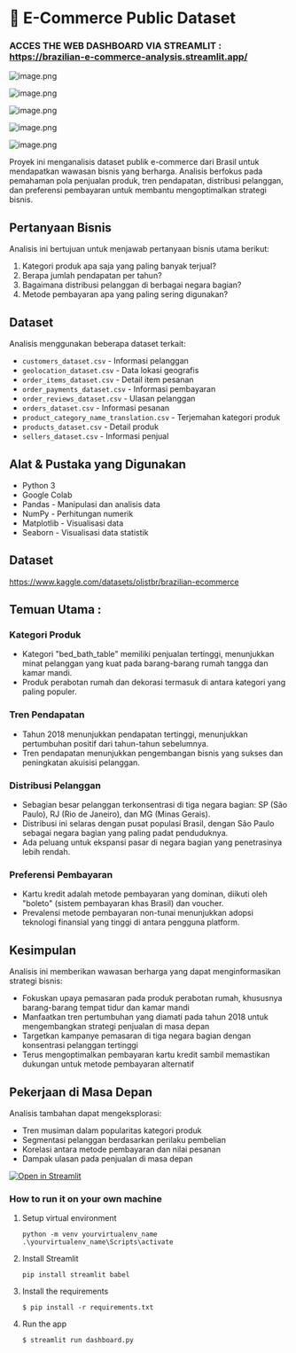 # 🎈 E-Commerce Public Dataset

### ACCES THE WEB DASHBOARD VIA STREAMLIT : https://brazilian-e-commerce-analysis.streamlit.app/ ###

![image.png](attachment:6f42918b-bd9c-440d-8251-b80851ccd665:image.png)

![image.png](attachment:7905db3b-10f7-47b0-b42c-d4b7395804ec:image.png)

![image.png](attachment:87f4ddd9-fb1d-4771-8f8a-65aab51100a1:image.png)

![image.png](attachment:f3ab5c39-ee5b-4166-a125-63e54ebfc9e2:image.png)

![image.png](attachment:ee658915-dd6f-45e7-a1b1-9da293cb087c:dcf8f955-3fa3-4fc1-a8f8-338207f74e94.png)

Proyek ini menganalisis dataset publik e-commerce dari Brasil untuk mendapatkan wawasan bisnis yang berharga. Analisis berfokus pada pemahaman pola penjualan produk, tren pendapatan, distribusi pelanggan, dan preferensi pembayaran untuk membantu mengoptimalkan strategi bisnis.

## Pertanyaan Bisnis

Analisis ini bertujuan untuk menjawab pertanyaan bisnis utama berikut:

1. Kategori produk apa saja yang paling banyak terjual?
2. Berapa jumlah pendapatan per tahun?
3. Bagaimana distribusi pelanggan di berbagai negara bagian?
4. Metode pembayaran apa yang paling sering digunakan?

## Dataset

Analisis menggunakan beberapa dataset terkait:

- `customers_dataset.csv` - Informasi pelanggan
- `geolocation_dataset.csv` - Data lokasi geografis
- `order_items_dataset.csv` - Detail item pesanan
- `order_payments_dataset.csv` - Informasi pembayaran
- `order_reviews_dataset.csv` - Ulasan pelanggan
- `orders_dataset.csv` - Informasi pesanan
- `product_category_name_translation.csv` - Terjemahan kategori produk
- `products_dataset.csv` - Detail produk
- `sellers_dataset.csv` - Informasi penjual

## Alat & Pustaka yang Digunakan

- Python 3
- Google Colab
- Pandas - Manipulasi dan analisis data
- NumPy - Perhitungan numerik
- Matplotlib - Visualisasi data
- Seaborn - Visualisasi data statistik

## Dataset

https://www.kaggle.com/datasets/olistbr/brazilian-ecommerce

## Temuan Utama :

### Kategori Produk

- Kategori "bed_bath_table" memiliki penjualan tertinggi, menunjukkan minat pelanggan yang kuat pada barang-barang rumah tangga dan kamar mandi.
- Produk perabotan rumah dan dekorasi termasuk di antara kategori yang paling populer.

### Tren Pendapatan

- Tahun 2018 menunjukkan pendapatan tertinggi, menunjukkan pertumbuhan positif dari tahun-tahun sebelumnya.
- Tren pendapatan menunjukkan pengembangan bisnis yang sukses dan peningkatan akuisisi pelanggan.

### Distribusi Pelanggan

- Sebagian besar pelanggan terkonsentrasi di tiga negara bagian: SP (São Paulo), RJ (Rio de Janeiro), dan MG (Minas Gerais).
- Distribusi ini selaras dengan pusat populasi Brasil, dengan São Paulo sebagai negara bagian yang paling padat penduduknya.
- Ada peluang untuk ekspansi pasar di negara bagian yang penetrasinya lebih rendah.

### Preferensi Pembayaran

- Kartu kredit adalah metode pembayaran yang dominan, diikuti oleh "boleto" (sistem pembayaran khas Brasil) dan voucher.
- Prevalensi metode pembayaran non-tunai menunjukkan adopsi teknologi finansial yang tinggi di antara pengguna platform.

## Kesimpulan

Analisis ini memberikan wawasan berharga yang dapat menginformasikan strategi bisnis:

- Fokuskan upaya pemasaran pada produk perabotan rumah, khususnya barang-barang tempat tidur dan kamar mandi
- Manfaatkan tren pertumbuhan yang diamati pada tahun 2018 untuk mengembangkan strategi penjualan di masa depan
- Targetkan kampanye pemasaran di tiga negara bagian dengan konsentrasi pelanggan tertinggi
- Terus mengoptimalkan pembayaran kartu kredit sambil memastikan dukungan untuk metode pembayaran alternatif

## Pekerjaan di Masa Depan

Analisis tambahan dapat mengeksplorasi:

- Tren musiman dalam popularitas kategori produk
- Segmentasi pelanggan berdasarkan perilaku pembelian
- Korelasi antara metode pembayaran dan nilai pesanan
- Dampak ulasan pada penjualan di masa depan





[![Open in Streamlit](https://static.streamlit.io/badges/streamlit_badge_black_white.svg)](https://blank-app-template.streamlit.app/)

### How to run it on your own machine

1. Setup virtual environment
   ```
   python -m venv yourvirtualenv_name
   .\yourvirtualenv_name\Scripts\activate
   ```
   
2. Install Streamlit
   ```
   pip install streamlit babel
   ```
4. Install the requirements

   ```
   $ pip install -r requirements.txt
   ```

5. Run the app

   ```
   $ streamlit run dashboard.py
   ```
